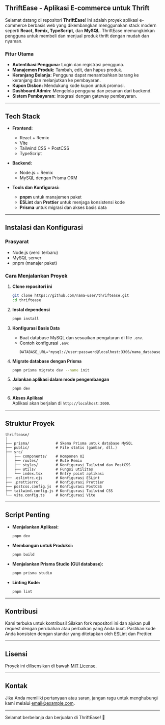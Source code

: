 ## **ThriftEase - Aplikasi E-commerce untuk Thrift**  

Selamat datang di repositori **ThriftEase**! Ini adalah proyek aplikasi e-commerce berbasis web yang dikembangkan menggunakan stack modern seperti **React, Remix, TypeScript**, dan **MySQL**. ThriftEase memungkinkan pengguna untuk membeli dan menjual produk thrift dengan mudah dan nyaman.  

### **Fitur Utama**  
- **Autentikasi Pengguna:** Login dan registrasi pengguna.  
- **Manajemen Produk:** Tambah, edit, dan hapus produk.  
- **Keranjang Belanja:** Pengguna dapat menambahkan barang ke keranjang dan melanjutkan ke pembayaran.  
- **Kupon Diskon:** Mendukung kode kupon untuk promosi.  
- **Dashboard Admin:** Mengelola pengguna dan pesanan dari backend.  
- **Sistem Pembayaran:** Integrasi dengan gateway pembayaran.  

---

## **Tech Stack**  
- **Frontend:**  
  - React + Remix  
  - Vite  
  - Tailwind CSS + PostCSS  
  - TypeScript  

- **Backend:**  
  - Node.js + Remix  
  - MySQL dengan Prisma ORM  

- **Tools dan Konfigurasi:**  
  - **pnpm** untuk manajemen paket  
  - **ESLint** dan **Prettier** untuk menjaga konsistensi kode  
  - **Prisma** untuk migrasi dan akses basis data  

---

## **Instalasi dan Konfigurasi**  

### **Prasyarat**  
- Node.js (versi terbaru)  
- MySQL server  
- pnpm (manajer paket)  

### **Cara Menjalankan Proyek**  
1. **Clone repositori ini**  
   ```bash
   git clone https://github.com/nama-user/thriftease.git
   cd thriftease
   ```

2. **Instal dependensi**  
   ```bash
   pnpm install
   ```

3. **Konfigurasi Basis Data**  
   - Buat database MySQL dan sesuaikan pengaturan di file `.env`.  
   - Contoh konfigurasi `.env`:  
     ```dotenv
     DATABASE_URL="mysql://user:password@localhost:3306/nama_database"
     ```

4. **Migrate database dengan Prisma**  
   ```bash
   pnpm prisma migrate dev --name init
   ```

5. **Jalankan aplikasi dalam mode pengembangan**  
   ```bash
   pnpm dev
   ```

6. **Akses Aplikasi**  
   Aplikasi akan berjalan di `http://localhost:3000`.

---

## **Struktur Proyek**  
```plaintext
thriftease/
│
├── prisma/            # Skema Prisma untuk database MySQL
├── public/            # File statis (gambar, dll.)
├── src/               
│   ├── components/    # Komponen UI
│   ├── routes/        # Rute Remix
│   ├── styles/        # Konfigurasi Tailwind dan PostCSS
│   ├── utils/         # Fungsi utilitas
│   └── index.tsx      # Entry point aplikasi
├── .eslintrc.cjs      # Konfigurasi ESLint
├── .prettierrc        # Konfigurasi Prettier
├── postcss.config.js  # Konfigurasi PostCSS
├── tailwind.config.js # Konfigurasi Tailwind CSS
└── vite.config.ts     # Konfigurasi Vite
```

---

## **Script Penting**  
- **Menjalankan Aplikasi:**  
  ```bash
  pnpm dev
  ```

- **Membangun untuk Produksi:**  
  ```bash
  pnpm build
  ```

- **Menjalankan Prisma Studio (GUI database):**  
  ```bash
  pnpm prisma studio
  ```

- **Linting Kode:**  
  ```bash
  pnpm lint
  ```

---

## **Kontribusi**  
Kami terbuka untuk kontribusi! Silakan fork repositori ini dan ajukan pull request dengan perubahan atau perbaikan yang Anda buat. Pastikan kode Anda konsisten dengan standar yang ditetapkan oleh ESLint dan Prettier.

---

## **Lisensi**  
Proyek ini dilisensikan di bawah [MIT License](LICENSE).  

---

## **Kontak**  
Jika Anda memiliki pertanyaan atau saran, jangan ragu untuk menghubungi kami melalui [email@example.com](mailto:email@example.com).  

---

Selamat berbelanja dan berjualan di ThriftEase! 🚀
